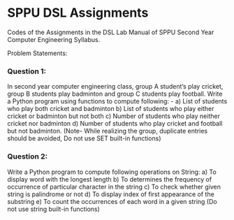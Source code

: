 # SPPU DSL Assignments

Codes of the Assignments in the DSL Lab Manual of SPPU Second Year Computer Engineering Syllabus.

Problem Statements: 

### Question 1:

In second year computer engineering class, group A student’s play cricket, group B students
play badminton and group C students play football. Write a Python program using functions
to compute following: - a) List of students who play both cricket and badminton b) List of
students who play either cricket or badminton but not both c) Number of students who play
neither cricket nor badminton d) Number of students who play cricket and football but not
badminton. (Note- While realizing the group, duplicate entries should be avoided, Do not
use SET built-in functions)

### Question 2:

Write a Python program to compute following operations on String:
a) To display word with the longest length 
b) To determines the frequency of occurrence of particular character in the string 
c) To check whether given string is palindrome or not 
d) To display index of first appearance of the substring 
e) To count the occurrences of each word in a given string (Do not use string built-in functions)
